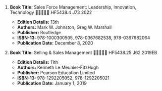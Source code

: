 1. **Book Title:** Sales Force Management: Leadership, Innovation, Technology 🚨🚨🚨🚨🚨 HF5438.4 J73 2022
   - **Edition Details:** 13th
   - **Authors:** Mark W. Johnston, Greg W. Marshall
   - **Publisher:** Routledge
   - **ISBN-13:** 978-1000300505, 978-0367682538, 978-0367682064
   - **Publication Date:** December 8, 2020

2. **Book Title:** Selling & Sales Management 🚨🚨🚨🚨🚨 HF5438.25 J62 2019EB
   - **Edition Details:** 11th
   - **Authors:** Kenneth Le Meunier-FitzHugh
   - **Publisher:** Pearson Education Limited
   - **ISBN-13:** 978-1292205052, 978-1292205021
   - **Publication Date:** January 1, 2019

